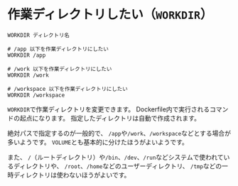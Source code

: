 # 作業ディレクトリしたい（`WORKDIR`）

```docker
WORKDIR ディレクトリ名

# /app 以下を作業ディレクトリにしたい
WORKDIR /app

# /work 以下を作業ディレクトリにしたい
WORKDIR /work

# /workspace 以下を作業ディレクトリにしたい
WORKDIR /workspace
```

`WORKDIR`で作業ディレクトリを変更できます。
Dockerfile内で実行されるコマンドの起点になります。
指定したディレクトリは自動で作成されます。

絶対パスで指定するのが一般的で、
`/app`や`/work`、`/workspace`などとする場合が多いようです。
`VOLUME`とも基本的に分けたほうがよいようです。

また、
`/`（ルートディレクトリ）や`/bin`、`/dev`、`/run`などシステムで使われているディレクトリや、
`/root`、`/home`などのユーザーディレクトリ、
`/tmp`などの一時ディレクトリは使わないほうがよいです。
